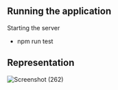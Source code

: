 ## Running the application
 Starting the server
- npm run test
  
## Representation
![Screenshot (262)](https://github.com/Firoz-Thapa/Integration_Testing/assets/154414703/7c8102fe-6b75-4c10-894f-3df67b111ba3)
